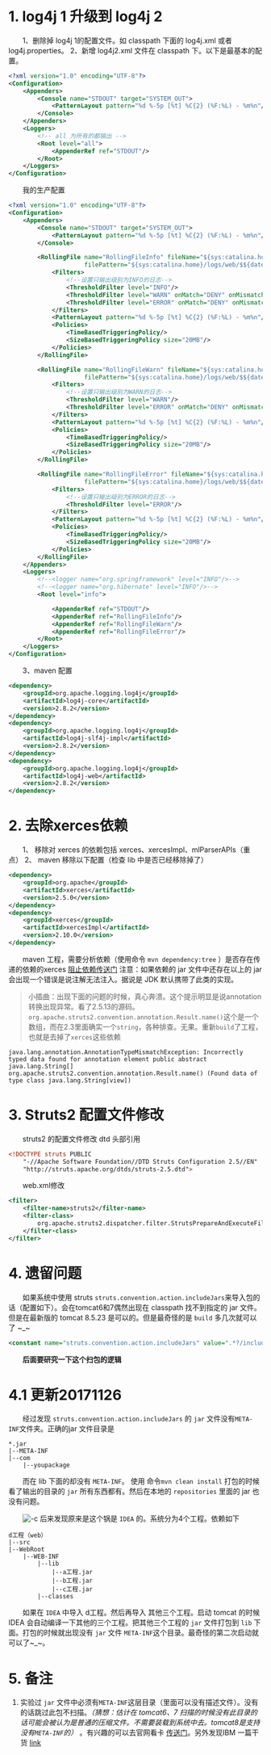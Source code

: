 # 1. log4j 1 升级到 log4j 2

　　1、删除掉 log4j 1的配置文件。如 classpath 下面的 log4j.xml 或者 log4j.properties。
2、新增 log4j2.xml 文件在 classpath 下。以下是最基本的配置。

```xml
<?xml version="1.0" encoding="UTF-8"?>
<Configuration>
    <Appenders>
        <Console name="STDOUT" target="SYSTEM_OUT">
            <PatternLayout pattern="%d %-5p [%t] %C{2} (%F:%L) - %m%n"/>
        </Console>
    </Appenders>
    <Loggers>
        <!-- all 为所有的都输出 -->
        <Root level="all">
            <AppenderRef ref="STDOUT"/>
        </Root>
    </Loggers>
</Configuration>
```

　　我的生产配置

```xml
<?xml version="1.0" encoding="UTF-8"?>
<Configuration>
    <Appenders>
        <Console name="STDOUT" target="SYSTEM_OUT">
            <PatternLayout pattern="%d %-5p [%t] %C{2} (%F:%L) - %m%n"/>
        </Console>

        <RollingFile name="RollingFileInfo" fileName="${sys:catalina.home}/logs/web/info.log"
                     filePattern="${sys:catalina.home}/logs/web/$${date:yyyy-MM}/info-%d{yyyy-MM-dd}-%i.log">
            <Filters>
                <!--设置只输出级别为INFO的日志-->
                <ThresholdFilter level="INFO"/>
                <ThresholdFilter level="WARN" onMatch="DENY" onMismatch="NEUTRAL"/>
                <ThresholdFilter level="ERROR" onMatch="DENY" onMismatch="NEUTRAL"/>
            </Filters>
            <PatternLayout pattern="%d %-5p [%t] %C{2} (%F:%L) - %m%n"/>
            <Policies>
                <TimeBasedTriggeringPolicy/>
                <SizeBasedTriggeringPolicy size="20MB"/>
            </Policies>
        </RollingFile>

        <RollingFile name="RollingFileWarn" fileName="${sys:catalina.home}/logs/web/warn.log"
                     filePattern="${sys:catalina.home}/logs/web/$${date:yyyy-MM}/warn-%d{yyyy-MM-dd}-%i.log">
            <Filters>
                <!--设置只输出级别为WARN的日志-->
                <ThresholdFilter level="WARN"/>
                <ThresholdFilter level="ERROR" onMatch="DENY" onMismatch="NEUTRAL"/>
            </Filters>
            <PatternLayout pattern="%d %-5p [%t] %C{2} (%F:%L) - %m%n"/>
            <Policies>
                <TimeBasedTriggeringPolicy/>
                <SizeBasedTriggeringPolicy size="20MB"/>
            </Policies>
        </RollingFile>

        <RollingFile name="RollingFileError" fileName="${sys:catalina.home}/logs/web/error.log"
                     filePattern="${sys:catalina.home}/logs/web/$${date:yyyy-MM}/error-%d{yyyy-MM-dd}-%i.log">
            <Filters>
                <!--设置只输出级别为ERROR的日志-->
                <ThresholdFilter level="ERROR"/>
            </Filters>
            <PatternLayout pattern="%d %-5p [%t] %C{2} (%F:%L) - %m%n"/>
            <Policies>
                <TimeBasedTriggeringPolicy/>
                <SizeBasedTriggeringPolicy size="20MB"/>
            </Policies>
        </RollingFile>
    </Appenders>
    <Loggers>
        <!--<logger name="org.springframework" level="INFO"/>-->
        <!--<logger name="org.hibernate" level="INFO"/>-->
        <Root level="info">

            <AppenderRef ref="STDOUT"/>
            <AppenderRef ref="RollingFileInfo"/>
            <AppenderRef ref="RollingFileWarn"/>
            <AppenderRef ref="RollingFileError"/>
        </Root>
    </Loggers>
</Configuration>
```

　　3、maven 配置

```xml
<dependency>
    <groupId>org.apache.logging.log4j</groupId>
    <artifactId>log4j-core</artifactId>
    <version>2.8.2</version>
</dependency>
<dependency>
    <groupId>org.apache.logging.log4j</groupId>
    <artifactId>log4j-slf4j-impl</artifactId>
    <version>2.8.2</version>
</dependency>
<dependency>
    <groupId>org.apache.logging.log4j</groupId>
    <artifactId>log4j-web</artifactId>
    <version>2.8.2</version>
</dependency>
```

# 2. 去除xerces依赖

　　1、 移除对 xerces 的依赖包括 xerces、xercesImpl、mlParserAPIs（重点）
2、 maven 移除以下配置（检查 lib 中是否已经移除掉了）

```xml
<dependency>
    <groupId>org.apache</groupId>
    <artifactId>xerces</artifactId>
    <version>2.5.0</version>
</dependency>
<dependency>
    <groupId>xerces</groupId>
    <artifactId>xercesImpl</artifactId>
    <version>2.10.0</version>
</dependency>
```

　　maven 工程，需要分析依赖（使用命令 `mvn dependency:tree` ）是否存在传递的依赖的xerces
[阻止依赖传送门](http://chwshuang.iteye.com/blog/2069937)
注意：如果依赖的 jar 文件中还存在以上的 jar 会出现一个错误是说注解无法注入。据说是 JDK 默认携带了此类的实现。

> 小插曲：出现下面的问题的时候，真心奔溃。这个提示明显是说annotation转换出现异常。看了2.5.13的源码。`org.apache.struts2.convention.annotation.Result.name()`这个是一个数组，而在2.3里面确实一个`string`，各种排查。无果。重新`build`了工程，也就是去掉了`xerces`这些依赖
>

```
java.lang.annotation.AnnotationTypeMismatchException: Incorrectly typed data found for annotation element public abstract java.lang.String[] org.apache.struts2.convention.annotation.Result.name() (Found data of type class java.lang.String[view])
```

# 3. Struts2 配置文件修改

　　struts2 的配置文件修改 dtd 头部引用

```xml
<!DOCTYPE struts PUBLIC
	"-//Apache Software Foundation//DTD Struts Configuration 2.5//EN"
	"http://struts.apache.org/dtds/struts-2.5.dtd">
```

　　web.xml修改

```xml
<filter>
    <filter-name>struts2</filter-name>
    <filter-class>
        org.apache.struts2.dispatcher.filter.StrutsPrepareAndExecuteFilter
    </filter-class>
</filter>
```

# 4. 遗留问题

　　如果系统中使用 struts `struts.convention.action.includeJars`来导入包的话（配置如下）。会在tomcat6和7偶然出现在 classpath 找不到指定的 jar 文件。但是在最新版的 tomcat 8.5.23 是可以的。但是最奇怪的是 `build` 多几次就可以了 ~_~

```xml
<constant name="struts.convention.action.includeJars" value=".*?/includeFile.*?jar(!/)?" />
```

　　**后面要研究一下这个扫包的逻辑**

# 4.1 更新20171126

　　经过发现 `struts.convention.action.includeJars` 的 `jar` 文件没有`META-INF`文件夹。正确的jar 文件目录是

```
*.jar
|--META-INF
|--com
    |--youpackage
```

　　而在 lib 下面的却没有 `META-INF`。
使用 命令`mvn clean install` 打包的时候看了输出的目录的 `jar` 所有东西都有。然后在本地的 `repositories` 里面的 jar 也没有问题。

　　![-c](http://img.lsof.fun/2019-01-28-15486498815104.jpg)
后来发现原来是这个锅是 `IDEA` 的。系统分为4个工程。依赖如下

```
d工程（web）
|--src
|--WebRoot
    |--WEB-INF
        |--lib
            |--a工程.jar
            |--b工程.jar
            |--c工程.jar
        |--classes 
```

　　如果在 `IDEA` 中导入 d工程。然后再导入 其他三个工程。启动 tomcat 的时候 IDEA 会自动编译一下其他的三个工程。把其他三个工程的 `jar` 文件打包到 `lib` 下面。打包的时候就出现没有 `jar` 文件 `META-INF`这个目录。最奇怪的第二次启动就可以了~_~。

# 5. 备注

1. 实验过 `jar` 文件中必须有`META-INF`这层目录（里面可以没有描述文件）。没有的话跳过此包不扫描。*（猜想：估计在 tomcat6、7 扫描的时候没有此目录的话可能会被认为是普通的压缩文件。不需要装载到系统中去。tomcat8是支持没有`META-INF`的）* 。有兴趣的可以去官网看卡 [传送门](https://docs.oracle.com/javase/7/docs/technotes/guides/jar/jar.html)。另外发现IBM 一篇干货 [link](https://www.ibm.com/developerworks/cn/java/j-jar/index.html)
